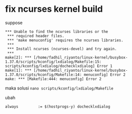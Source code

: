 # fix ncurses kernel build


suppose

```text
*** Unable to find the ncurses libraries or the
 *** required header files.
 *** 'make menuconfig' requires the ncurses libraries.
 *** 
 *** Install ncurses (ncurses-devel) and try again.
 *** 
make[2]: *** [/home/fadhil_riyanto/linux-kernel/busybox-1.37.0/scripts/kconfig/lxdialog/Makefile:15: scripts/kconfig/lxdialog/dochecklxdialog] Error 1
make[1]: *** [/home/fadhil_riyanto/linux-kernel/busybox-1.37.0/scripts/kconfig/Makefile:14: menuconfig] Error 2
make: *** [Makefile:444: menuconfig] Error 2
```

maka solusi
`nano scripts/kconfig/lxdialog/Makefile`

ubah
```text
always         := $(hostprogs-y) dochecklxdialog
```